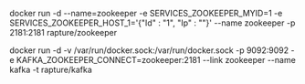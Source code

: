 docker run -d --name=zookeeper -e SERVICES_ZOOKEEPER_MYID=1 -e SERVICES_ZOOKEEPER_HOST_1='{"Id" : "1", "Ip" : "<ip>"}' --name zookeeper -p 2181:2181 rapture/zookeeper

docker run -d -v /var/run/docker.sock:/var/run/docker.sock -p 9092:9092 -e KAFKA_ZOOKEEPER_CONNECT=zookeeper:2181 --link zookeeper --name kafka -t rapture/kafka
